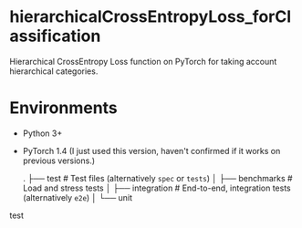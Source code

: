# hierarchicalCrossEntropyLoss_forClassification
Hierarchical CrossEntropy Loss function on PyTorch for taking account hierarchical categories.

# Environments
- Python 3+
- PyTorch 1.4 (I just used this version, haven't confirmed if it works on previous versions.)  

    .
    ├── test                    # Test files (alternatively `spec` or `tests`)
    │   ├── benchmarks          # Load and stress tests
    │   ├── integration         # End-to-end, integration tests (alternatively `e2e`)
    │   └── unit  
    
    
test